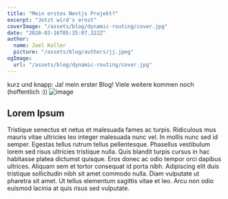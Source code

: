 ```yaml
---
title: "Mein erstes Nextjs Projekt?"
excerpt: "Jetzt wird's ernst"
coverImage: "/assets/blog/dynamic-routing/cover.jpg"
date: "2020-03-16T05:35:07.322Z" 
author:
  name: Joel Koller
  picture: "/assets/blog/authors/jj.jpeg"
ogImage:
  url: "/assets/blog/dynamic-routing/cover.jpg"
---
```


kurz und knapp:
Ja! mein erster Blog! 
Viele weitere kommen noch (hoffentlich :))
![image](./assets/blog/dynamic-routing/cover.jpg)


## Lorem Ipsum

Tristique senectus et netus et malesuada fames ac turpis. Ridiculous mus mauris vitae ultricies leo integer malesuada nunc vel. In mollis nunc sed id semper. Egestas tellus rutrum tellus pellentesque. Phasellus vestibulum lorem sed risus ultricies tristique nulla. Quis blandit turpis cursus in hac habitasse platea dictumst quisque. Eros donec ac odio tempor orci dapibus ultrices. Aliquam sem et tortor consequat id porta nibh. Adipiscing elit duis tristique sollicitudin nibh sit amet commodo nulla. Diam vulputate ut pharetra sit amet. Ut tellus elementum sagittis vitae et leo. Arcu non odio euismod lacinia at quis risus sed vulputate.
